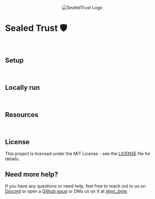 <p align="center">
  <picture>
    <source media="(prefers-color-scheme: dark)" srcset="https://logo.png">
    <img alt="SealedTrust Logo" src="https://thumbnail.png" width="auto">
  </picture>
</p>

# Sealed Trust 🛡


<br />

## Setup


<br />

## Locally run


<br />

## Resources



<br />

## License

This project is licensed under the MIT License - see the [LICENSE](LICENSE) file for details.

## Need more help?

If you have any questions or need help, feel free to reach out to us on [Discord](https://discord) 
or open a [Github issue](https://github.com/jvc-byte/sealed-trust/issues) or DMs us 
on X at [@jvc_byte](https://x.com/jvc_byte).
